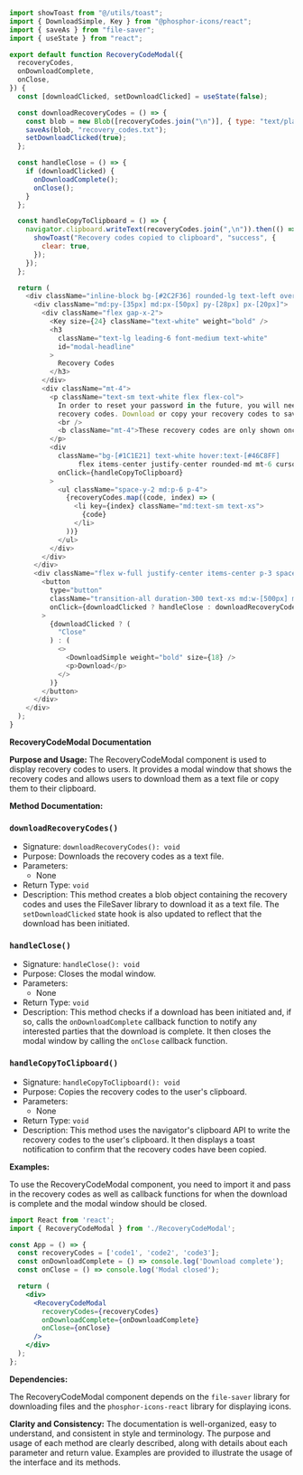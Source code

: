 ```javascript
import showToast from "@/utils/toast";
import { DownloadSimple, Key } from "@phosphor-icons/react";
import { saveAs } from "file-saver";
import { useState } from "react";

export default function RecoveryCodeModal({
  recoveryCodes,
  onDownloadComplete,
  onClose,
}) {
  const [downloadClicked, setDownloadClicked] = useState(false);

  const downloadRecoveryCodes = () => {
    const blob = new Blob([recoveryCodes.join("\n")], { type: "text/plain" });
    saveAs(blob, "recovery_codes.txt");
    setDownloadClicked(true);
  };

  const handleClose = () => {
    if (downloadClicked) {
      onDownloadComplete();
      onClose();
    }
  };

  const handleCopyToClipboard = () => {
    navigator.clipboard.writeText(recoveryCodes.join(",\n")).then(() => {
      showToast("Recovery codes copied to clipboard", "success", {
        clear: true,
      });
    });
  };

  return (
    <div className="inline-block bg-[#2C2F36] rounded-lg text-left overflow-hidden shadow-xl transform transition-all border-2 border-[#BCC9DB]/10 w-[600px] mx-4">
      <div className="md:py-[35px] md:px-[50px] py-[28px] px-[20px]">
        <div className="flex gap-x-2">
          <Key size={24} className="text-white" weight="bold" />
          <h3
            className="text-lg leading-6 font-medium text-white"
            id="modal-headline"
          >
            Recovery Codes
          </h3>
        </div>
        <div className="mt-4">
          <p className="text-sm text-white flex flex-col">
            In order to reset your password in the future, you will need these
            recovery codes. Download or copy your recovery codes to save them.{" "}
            <br />
            <b className="mt-4">These recovery codes are only shown once!</b>
          </p>
          <div
            className="bg-[#1C1E21] text-white hover:text-[#46C8FF]
                 flex items-center justify-center rounded-md mt-6 cursor-pointer"
            onClick={handleCopyToClipboard}
          >
            <ul className="space-y-2 md:p-6 p-4">
              {recoveryCodes.map((code, index) => (
                <li key={index} className="md:text-sm text-xs">
                  {code}
                </li>
              ))}
            </ul>
          </div>
        </div>
      </div>
      <div className="flex w-full justify-center items-center p-3 space-x-2 rounded-b border-gray-500/50 -mt-4 mb-4">
        <button
          type="button"
          className="transition-all duration-300 text-xs md:w-[500px] md:h-[34px] h-[48px] w-full m-2 font-semibold rounded-lg bg-[#46C8FF] hover:bg-[#2C2F36] border-2 border-transparent hover:border-[#46C8FF] hover:text-white whitespace-nowrap shadow-[0_4px_14px_rgba(0,0,0,0.25)] flex justify-center items-center gap-x-2"
          onClick={downloadClicked ? handleClose : downloadRecoveryCodes}
        >
          {downloadClicked ? (
            "Close"
          ) : (
            <>
              <DownloadSimple weight="bold" size={18} />
              <p>Download</p>
            </>
          )}
        </button>
      </div>
    </div>
  );
}

```
**RecoveryCodeModal Documentation**

**Purpose and Usage:**
The RecoveryCodeModal component is used to display recovery codes to users. It provides a modal window that shows the recovery codes and allows users to download them as a text file or copy them to their clipboard.

**Method Documentation:**

### `downloadRecoveryCodes()`

* Signature: `downloadRecoveryCodes(): void`
* Purpose: Downloads the recovery codes as a text file.
* Parameters:
	+ None
* Return Type: `void`
* Description: This method creates a blob object containing the recovery codes and uses the FileSaver library to download it as a text file. The `setDownloadClicked` state hook is also updated to reflect that the download has been initiated.

### `handleClose()`

* Signature: `handleClose(): void`
* Purpose: Closes the modal window.
* Parameters:
	+ None
* Return Type: `void`
* Description: This method checks if a download has been initiated and, if so, calls the `onDownloadComplete` callback function to notify any interested parties that the download is complete. It then closes the modal window by calling the `onClose` callback function.

### `handleCopyToClipboard()`

* Signature: `handleCopyToClipboard(): void`
* Purpose: Copies the recovery codes to the user's clipboard.
* Parameters:
	+ None
* Return Type: `void`
* Description: This method uses the navigator's clipboard API to write the recovery codes to the user's clipboard. It then displays a toast notification to confirm that the recovery codes have been copied.

**Examples:**

To use the RecoveryCodeModal component, you need to import it and pass in the recovery codes as well as callback functions for when the download is complete and the modal window should be closed.
```jsx
import React from 'react';
import { RecoveryCodeModal } from './RecoveryCodeModal';

const App = () => {
  const recoveryCodes = ['code1', 'code2', 'code3'];
  const onDownloadComplete = () => console.log('Download complete');
  const onClose = () => console.log('Modal closed');

  return (
    <div>
      <RecoveryCodeModal
        recoveryCodes={recoveryCodes}
        onDownloadComplete={onDownloadComplete}
        onClose={onClose}
      />
    </div>
  );
};
```
**Dependencies:**

The RecoveryCodeModal component depends on the `file-saver` library for downloading files and the `phosphor-icons-react` library for displaying icons.

**Clarity and Consistency:**
The documentation is well-organized, easy to understand, and consistent in style and terminology. The purpose and usage of each method are clearly described, along with details about each parameter and return value. Examples are provided to illustrate the usage of the interface and its methods.